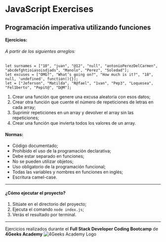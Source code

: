 # JavaScript Exercises

## Programación imperativa utilizando funciones

#### Ejercicios:
###### A partir de los siguientes arreglos:
    let surnames = ["10", "juan", "@12", "null", "antonioPerezDelCarmen", "abcdefghtioiasoisdjads", "Manolo", "Perez", "Soledad"];
    let excuses = ["OMG?", "What’s going on?", "How much is it?", "18", null, 'undefined', function(){}];
    let = ["Jeferson", "Matilda", "R@fael", "1van", "Pep3", "Loquesea", "Fel1berto", "Pepit@", "D@M"];
1. Crear una función que genere una excusa aleatoria con esos datos;
1. Crear otra función que cuente el número de repeticiones de letras en cada array;
1. Suprimir repeticiones en un array y devolver el array sin las repeticiones;
1. Crear una función que invierta todos los valores de un array.

#### Normas:
- Código documentado;
- Prohibido el uso de la programación declarativa;
- Debe estar separado en funciones;
- No se pueden utilizar objetos;
- Uso obligatorio de la programación funcional;
- Todas las variables y nombres en funciones en inglés;
- Escritura camel-case.

------------

#### ¿Cómo ejecutar el proyecto?
1. Sitúate en el directorio del proyecto;
1. Ejecuta el comando `node index.js`;
1. Verás el resultado por terminal.

------------

Ejercicios realizados durante el **Full Stack Developer Coding Bootcamp** de **4Geeks Academy**
![4Geeks Academy Logo](https://techhubsouthflorida.org/wp-content/uploads/2020/12/4Geeks-768x768.png)
